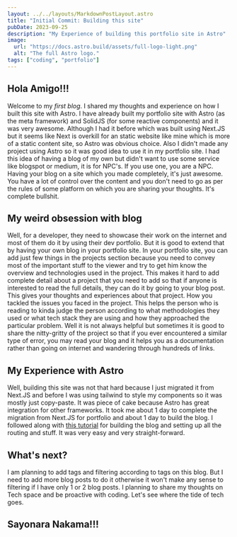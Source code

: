 ```yaml
---
layout: ../../layouts/MarkdownPostLayout.astro
title: "Initial Commit: Building this site"
pubDate: 2023-09-25
description: "My Experience of building this portfolio site in Astro"
image:
  url: "https://docs.astro.build/assets/full-logo-light.png"
  alt: "The full Astro logo."
tags: ["coding", "portfolio"]
---
```


<h2 class="heading-2">Hola Amigo!!!</h2>

Welcome to my _first blog_. I shared my thoughts and experience on how I built this site with Astro. I have already built my portfolio site with Astro (as the meta framework) and SolidJS (for some reactive components) and it was very awesome. Although I had it before which was built using Next.JS but it seems like Next is overkill for an static website like mine which is more of a static content site, so Astro was obvious choice. Also I didn't made any project using Astro so it was good idea to use it in my portfolio site. I had this idea of having a blog of my own but didn't want to use some service like blogspot or medium, it is for NPC's. If you use one, you are a NPC. Having your blog on a site which you made completely, it's just awesome. You have a lot of control over the content and you don't need to go as per the rules of some platform on which you are sharing your thoughts. It's complete bullshit.

<h2 class="heading-2">My weird obsession with blog</h2>

Well, for a developer, they need to showcase their work on the internet and most of them do it by using their dev portfolio. But it is good to extend that by having your own blog in your portfolio site. In your portfolio site, you can add just few things in the projects section because you need to convey most of the important stuff to the viewer and try to get him know the overview and technologies used in the project. This makes it hard to add complete detail about a project that you need to add so that if anyone is interested to read the full details, they can do it by going to your blog post. This gives your thoughts and experiences about that project. How you tackled the issues you faced in the project. This helps the person who is reading to kinda judge the person according to what methodologies they used or what tech stack they are using and how they approached the particular problem. Well it is not always helpful but sometimes it is good to share the nitty-gritty of the project so that if you ever encountered a similar type of error, you may read your blog and it helps you as a documentation rather than going on internet and wandering through hundreds of links.

<h2 class="heading-2">My Experience with Astro</h2>

Well, building this site was not that hard because I just migrated it from Next.JS and before I was using tailwind to style my components so it was mostly just copy-paste. It was piece of cake because Astro has great integration for other frameworks. It took me about 1 day to complete the migration from Next.JS for portfolio and about 1 day to build the blog. I followed along with <a href="https://docs.astro.build/en/tutorial/0-introduction/" target="_blank" class="underline underline-offset-[6px]">this tutorial</a> for building the blog and setting up all the routing and stuff. It was very easy and very straight-forward.

<h2 class="heading-2">What's next?</h2>

I am planning to add tags and filtering according to tags on this blog. But I need to add more blog posts to do it otherwise it won't make any sense to filtering if I have only 1 or 2 blog posts. I planning to share my thoughts on Tech space and be proactive with coding. Let's see where the tide of tech goes.

<h2 class="heading-2">Sayonara Nakama!!!</h2>
